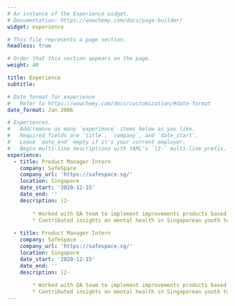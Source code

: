```yaml
---
# An instance of the Experience widget.
# Documentation: https://wowchemy.com/docs/page-builder/
widget: experience

# This file represents a page section.
headless: true

# Order that this section appears on the page.
weight: 40

title: Experience
subtitle:

# Date format for experience
#   Refer to https://wowchemy.com/docs/customization/#date-format
date_format: Jan 2006

# Experiences.
#   Add/remove as many `experience` items below as you like.
#   Required fields are `title`, `company`, and `date_start`.
#   Leave `date_end` empty if it's your current employer.
#   Begin multi-line descriptions with YAML's `|2-` multi-line prefix.
experience:
  - title: Product Manager Intern
    company: SafeSpace
    company_url: 'https://safespace.sg/'
    location: Singapore
    date_start: '2020-12-15'
    date_end: ''
    description: |2-
      
        * Worked with QA team to implement improvements products based on user research to several product releases
        * Contributed insights on mental health in Singaporean youth to develop products suitable for both students and young adults
        
  - title: Product Manager Intern
    company: SafeSpace
    company_url: 'https://safespace.sg/'
    location: Singapore
    date_start: '2020-12-15'
    date_end: ''
    description: |2-
      
        * Worked with QA team to implement improvements products based on user research to several product releases
        * Contributed insights on mental health in Singaporean youth to develop products suitable for both students and young adults
---
```

